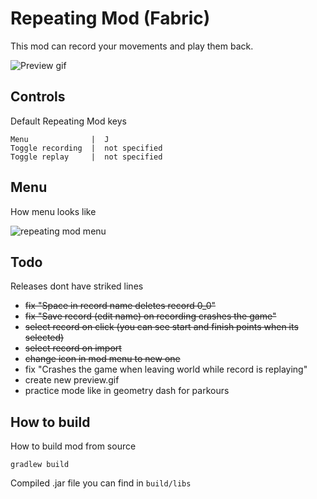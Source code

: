 # Repeating Mod (Fabric)

This mod can record your movements and play them back.

![Preview gif](preview.gif)

## Controls

Default Repeating Mod keys

```
Menu              |  J            
Toggle recording  |  not specified
Toggle replay     |  not specified
```

## Menu

How menu looks like

![repeating mod menu](https://github.com/MeexReay/repeating-mod/assets/127148610/4123068f-b150-45ae-8ae3-fcaa0e6bb9f8)

## Todo
Releases dont have striked lines

- ~~fix "Space in record name deletes record 0_0"~~
- ~~fix "Save record (edit name) on recording crashes the game"~~
- ~~select record on click (you can see start and finish points when its selected)~~
- ~~select record on import~~
- ~~change icon in mod menu to new one~~
- fix "Crashes the game when leaving world while record is replaying"
- create new preview.gif
- practice mode like in geometry dash for parkours

## How to build

How to build mod from source

```
gradlew build
```

Compiled .jar file you can find in `build/libs`
